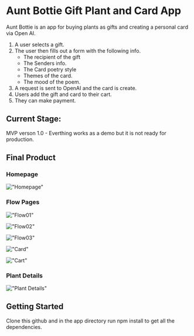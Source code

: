 # Aunt Bottie Gift Plant and Card App

Aunt Bottie is an app for buying plants as gifts and creating a personal card via Open AI.

1. A user selects a gift.
2. The user then fills out a form with the following info.
   - The recipient of the gift
   - The Senders info.
   - The Card poetry style
   - Themes of the card.
   - The mood of the poem.
3. A request is sent to OpenAI and the card is create.
4. Users add the gift and card to their cart.
5. They can make payment.

## Current Stage:

MVP verson 1.0 - Everthing works as a demo but it is not ready for production.

## Final Product

### Homepage

!["Homepage"](https://github.com/rebecca-kurtis/bottie/blob/readme/docs/Homepage.png)

### Flow Pages

!["Flow01"](https://github.com/rebecca-kurtis/bottie/blob/readme/docs/Flow01.png)

!["Flow02"](https://github.com/rebecca-kurtis/bottie/blob/readme/docs/Flow02.png)

!["Flow03"](https://github.com/rebecca-kurtis/bottie/blob/readme/docs/Flow03.png)

!["Card"](https://github.com/rebecca-kurtis/bottie/blob/readme/docs/Card.png)

!["Cart"](https://github.com/rebecca-kurtis/bottie/blob/readme/docs/Cart.png)

### Plant Details

!["Plant Details"](https://github.com/rebecca-kurtis/bottie/blob/readme/docs/Plant-Details.png)

## Getting Started

Clone this github and in the app directory run npm install to get all the dependencies.
